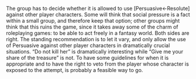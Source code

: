 The group has to decide whether it is allowed to use [Persuasive←Resolute] against other player characters. Some will think that social pressure is a fact within a small group, and therefore keep that option; other groups might think that this ruins the game, since it takes away some of the charm of roleplaying games: to be able to act freely in a fantasy world. Both sides are right. The standing recommendation is to let it vary, and only allow the use of Persuasive against other player characters in dramatically crucial situations. “Do not kill her” is dramatically interesting while “Give me your share of the treasure” is not. To have some guidelines for when it is appropriate and to have the right to veto from the player whose character is exposed to the attempt, is probably a feasible way to go.
